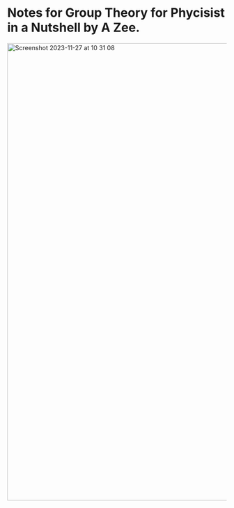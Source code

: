 # Notes for Group Theory for Phycisist in a Nutshell by A Zee.

<img width="1050" alt="Screenshot 2023-11-27 at 10 31 08" src="https://github.com/euphoricrhino/group-nut-notes/assets/107862003/d778e2c9-a812-41e1-bf15-9c5b04d4bdb9">

